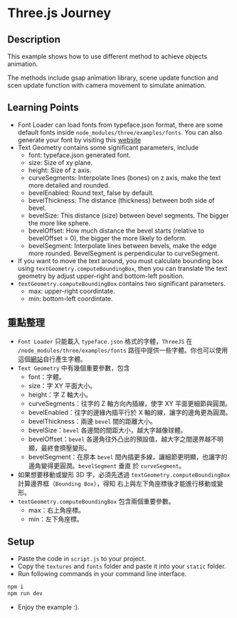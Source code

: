 # Three.js Journey

## Description

This example shows how to use different method to achieve objects animation.

The methods include gsap animation library, scene update function and scen update 
function with camera movement to simulate animation.

## Learning Points

* Font Loader can load fonts from typeface.json format, there are some default fonts
inside `node_modules/three/examples/fonts`. You can also generate your font by visiting
this [website](https://gero3.github.io/facetype.js/)
* Text Geometry contains some significant parameters, include
    * font: typeface.json generated font.
    * size: Size of xy plane.
    * height: Size of z axis.
    * curveSegments: Interpolate lines (bones) on z axis, make the text more detailed 
    and rounded.
    * bevelEnabled: Round text, false by default.
    * bevelThickness: The distance (thickness) between both side of bevel.
    * bevelSize: This distance (size) between bevel segments. The bigger the more 
    like sphere.
    * bevelOffset: How much distance the bevel starts (relative to bevelOffset = 0), 
    the bigger the more likely to deform.
    * bevelSegment: Interpolate lines between bevels, make the edge more rounded. 
    BevelSegment is perpendicular to curveSegment.
* If you want to move the text around, you must calculate bounding box using
`textGeometry.computeBoundingBox`, then you can translate the text geometry by adjust
upper-right and bottom-left position.
* `textGeometry.computeBoundingBox` contains two significant parameters.
    * max: upper-right coordintate.
    * min: bottom-left coordintate.

## 重點整理

* `Font Loader` 只能載入 `typeface.json` 格式的字體，`ThreeJS` 在 `/node_modules/three/examples/fonts` 
路徑中提供一些字體。你也可以使用這個[網站](https://gero3.github.io/facetype.js/)自行產生字體。
* `Text Geometry` 中有幾個重要參數，包含
    * font：字體。
    * size：字 XY 平面大小。
    * height：字 Z 軸大小。
    * curveSegments：往字的 Z 軸方向內插線，使字 XY 平面更細節與圓潤。
    * bevelEnabled：往字的邊緣內插平行於 X 軸的線，讓字的邊角更為圓潤。
    * bevelThickness：兩邊 `bevel` 間的距離大小。
    * bevelSize：`bevel` 各邊間的間距大小，越大字越像球體。
    * bevelOffset：`bevel` 各邊角往外凸出的預設值，越大字之間邊界越不明顯，最終會擠壓變形。
    * bevelSegment：在原本 `bevel` 間內插更多線，讓細節更明顯，也讓字的邊角變得更圓潤。`bevelSegment` 垂直
    於 `curveSegment`。
* 如果想要移動或變形 3D 字，必須先透過 `textGeometry.computeBoundingBox` 計算邊界框（`Bounding Box`），得知
右上與左下角座標後才能進行移動或變形。
* `textGeometry.computeBoundingBox` 包含兩個重要參數。
    * max：右上角座標。
    * min：左下角座標。

## Setup

* Paste the code in `script.js` to your project.
* Copy the `textures` and `fonts` folder and paste it into your `static` folder.
* Run following commands in your command line interface.

```bash
npm i
npm run dev
```

* Enjoy the example :).
